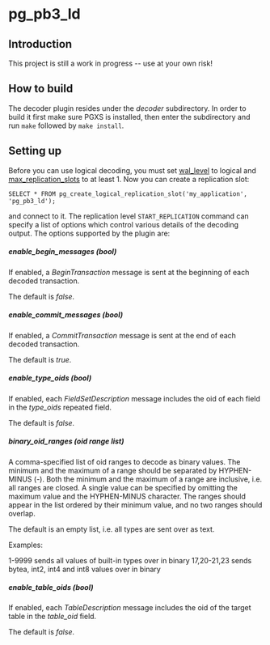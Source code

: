 pg\_pb3\_ld
===========

Introduction
------------

This project is still a work in progress -- use at your own risk!

How to build
------------

The decoder plugin resides under the *decoder* subdirectory.  In order to build
it first make sure PGXS is installed, then enter the subdirectory and run
`make` followed by `make install`.

Setting up
----------

Before you can use logical decoding, you must set
[wal\_level](https://www.postgresql.org/docs/current/static/runtime-config-wal.html#GUC-WAL-LEVEL)
to logical and
[max\_replication\_slots](https://www.postgresql.org/docs/current/static/runtime-config-replication.html#GUC-MAX-REPLICATION-SLOTS)
to at least 1.  Now you can create a replication slot:

```
SELECT * FROM pg_create_logical_replication_slot('my_application', 'pg_pb3_ld');
```

and connect to it.  The replication level `START_REPLICATION` command can
specify a list of options which control various details of the decoding output.
The options supported by the plugin are:

##### enable\_begin\_messages (*bool*)

If enabled, a *BeginTransaction* message is sent at the beginning of each
decoded transaction.

The default is *false*.

##### enable\_commit\_messages (*bool*)

If enabled, a *CommitTransaction* message is sent at the end of each decoded
transaction.

The default is *true*.

##### enable\_type\_oids (*bool*)

If enabled, each *FieldSetDescription* message includes the oid of each field
in the *type_oids* repeated field.

The default is *false*.

##### binary\_oid\_ranges (*oid range list*)

A comma-specified list of oid ranges to decode as binary values.  The minimum
and the maximum of a range should be separated by HYPHEN-MINUS (-).  Both the
minimum and the maximum of a range are inclusive, i.e. all ranges are closed.
A single value can be specified by omitting the maximum value and the
HYPHEN-MINUS character.  The ranges should appear in the list ordered by their
minimum value, and no two ranges should overlap.

The default is an empty list, i.e. all types are sent over as text.

Examples:

  1-9999       sends all values of built-in types over in binary
  17,20-21,23  sends bytea, int2, int4 and int8 values over in binary

##### enable\_table\_oids (*bool*)

If enabled, each *TableDescription* message includes the oid of the target
table in the *table_oid* field.

The default is *false*.

